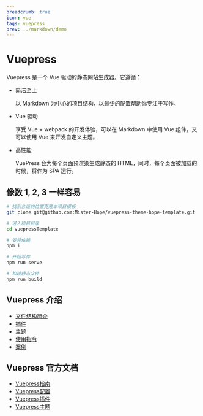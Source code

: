 ```yaml
---
breadcrumb: true
icon: vue
tags: vuepress
prev: ../markdown/demo
---
```


# Vuepress

Vuepress 是一个 Vue 驱动的静态网站生成器。它遵循：

- 简洁至上

  以 Markdown 为中心的项目结构，以最少的配置帮助你专注于写作。

- Vue 驱动

  享受 Vue + webpack 的开发体验，可以在 Markdown 中使用 Vue 组件，又可以使用 Vue 来开发自定义主题。

- 高性能

  VuePress 会为每个页面预渲染生成静态的 HTML，同时，每个页面被加载的时候，将作为 SPA 运行。

## 像数 1, 2, 3 一样容易

```bash
# 找到合适的位置克隆本项目模板
git clone git@github.com:Mister-Hope/vuepress-theme-hope-template.git

# 进入项目目录
cd vuepressTemplate

# 安装依赖
npm i

# 开始写作
npm run serve

# 构建静态文件
npm run build
```

## Vuepress 介绍

- [文件结构简介](file.md)
- [插件](plugin.md)
- [主题](theme/readme.md)
- [使用指令](command.md)
- [案例](case.md)

## Vuepress 官方文档

- [Vuepress指南](https://v1.vuepress.vuejs.org/zh/guide/)
- [Vuepress配置](https://v1.vuepress.vuejs.org/zh/config/)
- [Vuepress插件](https://v1.vuepress.vuejs.org/zh/plugin/)
- [Vuepress主题](https://v1.vuepress.vuejs.org/zh/theme/)
